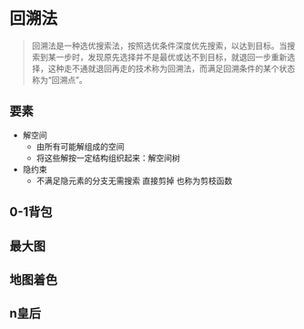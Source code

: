 # 回溯法

>回溯法是一种选优搜索法，按照选优条件深度优先搜索，以达到目标。当搜索到某一步时，发现原先选择并不是最优或达不到目标，就退回一步重新选择，这种走不通就退回再走的技术称为回溯法，而满足回溯条件的某个状态称为“回溯点”。

## 要素

- 解空间
  - 由所有可能解组成的空间
  - 将这些解按一定结构组织起来：解空间树
- 隐约束
  - 不满足隐元素的分支无需搜索 直接剪掉 也称为剪枝函数

## 0-1背包

## 最大图

## 地图着色

## n皇后